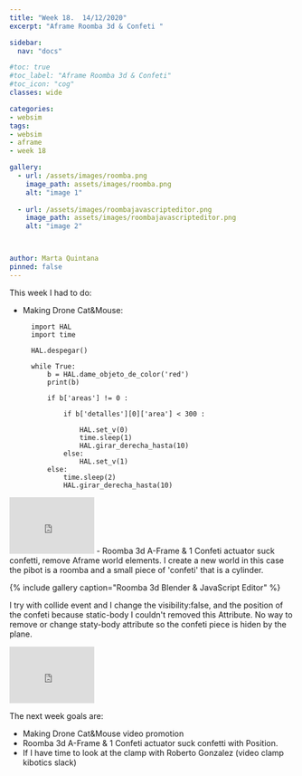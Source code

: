 ```yaml
---
title: "Week 18.  14/12/2020"
excerpt: "Aframe Roomba 3d & Confeti "

sidebar:
  nav: "docs"

#toc: true
#toc_label: "Aframe Roomba 3d & Confeti"
#toc_icon: "cog"
classes: wide

categories:
- websim
tags:
- websim
- aframe
- week 18

gallery:
  - url: /assets/images/roomba.png
    image_path: assets/images/roomba.png
    alt: "image 1"
    
  - url: /assets/images/roombajavascripteditor.png
    image_path: assets/images/roombajavascripteditor.png
    alt: "image 2"



author: Marta Quintana
pinned: false
---
```



This week I had to do:

- Making Drone Cat&Mouse:

        import HAL
        import time

        HAL.despegar()

        while True:
            b = HAL.dame_objeto_de_color('red')
            print(b)

            if b['areas'] != 0 :

                if b['detalles'][0]['area'] < 300 :

                    HAL.set_v(0)
                    time.sleep(1)
                    HAL.girar_derecha_hasta(10)
                else:
                    HAL.set_v(1)
            else:
                time.sleep(2)
                HAL.girar_derecha_hasta(10)


<iframe width="150" height="100" src="https://youtube.com/embed/GSjWZ7usNhc" frameborder="0" allow="autoplay; encrypted-media" allowfullscreen></iframe>
- Roomba 3d A-Frame & 1 Confeti actuator suck confetti, remove Aframe world elements.
  I create a new world in this case the pibot is a roomba and a small piece of 'confeti' that is a cylinder.
  
  
  {% include gallery caption="Roomba 3d Blender & JavaScript Editor" %}

I try with collide event and I change the visibility:false, and the position of the confeti because static-body I couldn't removed this Attribute. No way to remove or change staty-body attribute so the confeti piece is hiden by the plane.
<iframe width="150" height="100" src="https://youtube.com/embed/xkC_qHXKUDs" frameborder="0" allow="autoplay; encrypted-media" allowfullscreen></iframe>


The next week goals are:
- Making Drone Cat&Mouse video promotion 
- Roomba 3d A-Frame & 1 Confeti actuator suck confetti with Position.
- If I have time to look at the clamp with Roberto Gonzalez (video clamp kibotics slack)

